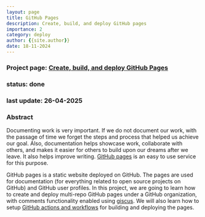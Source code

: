 ```yaml
---
layout: page
title: GitHub Pages
description: Create, build, and deploy GitHub pages
importance: 2
category: deploy
author: {{site.author}}
date: 18-11-2024
---
```


### Project page: [Create, build, and deploy GitHub Pages](https://profile-sh.github.io/docs/projects/gh_pages)

### status: done
### last update: 26-04-2025
### Abstract

Documenting work is very important. If we do not document our work, with the passage of time we forget the steps and process that helped us achieve our goal. Also, documentation helps showcase work, collaborate with others, and makes it easier for others to build upon our dreams after we leave. It also helps improve writing. [GitHub pages](https://docs.github.com/en/pages) is an easy to use service for this purpose. 

GitHub pages is a static website deployed on GitHub. The pages are used for documentation (for everything related to open source projects on GitHub) and GitHub user profiles.  In this project, we are going to learn how to create and deploy multi-repo GitHub pages under a GitHub organization, with comments functionality enabled using [giscus](https://giscus.app/). We will also learn how to setup [GitHub actions and workflows](https://docs.github.com/en/actions) for building and deploying the pages. 

















